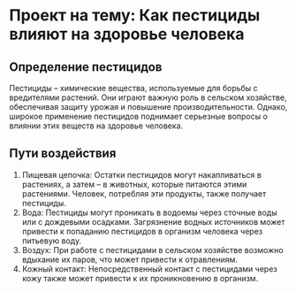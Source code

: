 # Проект на тему: **Как пестициды влияют на здоровье человека**

## Определение пестицидов
Пестициды – химические вещества, используемые для борьбы с вредителями растений. Они играют важную роль в сельском хозяйстве, обеспечивая защиту урожая и повышение производительности. Однако, широкое применение пестицидов поднимает серьезные вопросы о влиянии этих веществ на здоровье человека. 

## Пути воздействия
1. Пищевая цепочка: Остатки пестицидов могут накапливаться в растениях, а затем – в животных, которые питаются этими растениями. Человек, потребляя эти продукты, также получает пестициды.
2. Вода: Пестициды могут проникать в водоемы через сточные воды или с дождевыми осадками. Загрязнение водных источников может привести к попаданию пестицидов в организм человека через питьевую воду.
3. Воздух: При работе с пестицидами в сельском хозяйстве возможно вдыхание их паров, что может привести к отравлениям.
4. Кожный контакт: Непосредственный контакт с пестицидами через кожу также может привести к их проникновению в организм.
